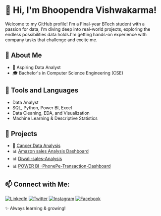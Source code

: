# 👋 Hi, I'm Bhoopendra Vishwakarma!
Welcome to my GitHub profile! I'm a Final-year BTech student with a passion for data, I'm diving deep into real-world projects,
exploring the endless possibilities data holds.I'm getting hands-on experience with company tasks that challenge and excite me.

## 📌 About Me 
- 💼 Aspiring Data Analyst
- 🎓 Bachelor's in Computer Science Engineering (CSE)

## 🔧 Tools and Languages 
- Data Analyst 
- SQL, Python, Power BI, Excel
- Data Cleaning, EDA, and Visualization
- Machine Learning & Descriptive Statistics

## 📌 Projects
- 🚀 [Cancer Data Analysis](https://github.com/bhuvi16t/Cancer-Data-Analysis-Python)
- 📊 [Amazon sales Analysis Dashboard ](https://github.com/bhuvi16t/Amazon-Sales-Analysis--Dashboard-PowerBI)
- 📊 [Diwali-sales-Analysis](https://github.com/bhuvi16t/Diwali-sales-Analysis)
- 📊 [POWER BI -PhonePe-Transaction-Dashboard ](https://github.com/bhuvi16t/Hotel-Booking-dashboard)


## 📫 Connect with Me:

[![LinkedIn](https://img.shields.io/badge/LinkedIn-0077B5?style=for-the-badge&logo=linkedin&logoColor=white)](https://www.linkedin.com/in/bhoopendra-vishwakarma/)
[![Twitter](https://img.shields.io/badge/X-000000?style=for-the-badge&logo=twitter&logoColor=white)](https://x.com/Bhupendra16x)
[![Instagram](https://img.shields.io/badge/Instagram-E4405F?style=for-the-badge&logo=instagram&logoColor=white)](https://www.instagram.com/bhupendra_16x/)
[![Facebook](https://img.shields.io/badge/Facebook-1877F2?style=for-the-badge&logo=facebook&logoColor=white)](https://www.facebook.com/profile.php?id=61550247021184)


✨ Always learning & growing!

